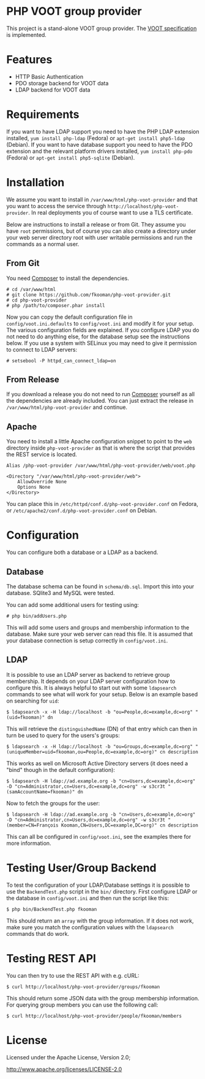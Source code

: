 # PHP VOOT group provider
This project is a stand-alone VOOT group provider. The 
[VOOT specification](https://github.com/fkooman/voot-specification/blob/master/VOOT.md) 
is implemented.

# Features
* HTTP Basic Authentication
* PDO storage backend for VOOT data
* LDAP backend for VOOT data

# Requirements
If you want to have LDAP support you need to have the PHP LDAP extension 
installed, `yum install php-ldap` (Fedora) or `apt-get install php5-ldap` 
(Debian). If you want to have database support you need to have the PDO 
extension and the relevant platform drivers installed, `yum install php-pdo` 
(Fedora) or `apt-get install php5-sqlite` (Debian).

# Installation
We assume you want to install in `/var/www/html/php-voot-provider` and that 
you want to access the service through `http://localhost/php-voot-provider`. In
real deployments you of course want to use a TLS certificate.

Below are instructions to install a release or from Git. They assume you have
`root` permissions, but of course you can also create a directory under your
web server directory root with user writable permissions and run the commands
as a normal user.

## From Git
You need [Composer](http://getcomposer.org) to install the dependencies.

    # cd /var/www/html
    # git clone https://github.com/fkooman/php-voot-provider.git
    # cd php-voot-provider
    # php /path/to/composer.phar install
    
Now you can copy the default configuration file in `config/voot.ini.defaults` 
to `config/voot.ini` and modify it for your setup. The various configuration 
fields are explained. If you configure LDAP you do not need to do anything 
else, for the database setup see the instructions below. If you use a system 
with SELinux you may need to give it permission to connect to LDAP servers:

    # setsebool -P httpd_can_connect_ldap=on

## From Release
If you download a release you do not need to run 
[Composer](http://getcomposer.org) yourself as all the dependencies are already
included. You can just extract the release in `/var/www/html/php-voot-provider`
and continue.

## Apache
You need to install a little Apache configuration snippet to point to the `web`
directory inside `php-voot-provider` as that is where the script that provides
the REST service is located.

    Alias /php-voot-provider /var/www/html/php-voot-provider/web/voot.php

    <Directory "/var/www/html/php-voot-provider/web">
        AllowOverride None
        Options None
    </Directory>

You can place this in `/etc/httpd/conf.d/php-voot-provider.conf` on Fedora, or
`/etc/apache2/conf.d/php-voot-provider.conf` on Debian.

# Configuration
You can configure both a database or a LDAP as a backend.

## Database
The database schema can be found in `schema/db.sql`. Import this into your
database. SQlite3 and MySQL were tested. 

You can add some additional users for testing using:

    # php bin/addUsers.php

This will add some users and groups and membership information to the database.
Make sure your web server can read this file. It is assumed that your database
connection is setup correctly in `config/voot.ini`.

## LDAP
It is possible to use an LDAP server as backend to retrieve group membership.
It depends on your LDAP server configuration how to configure this. It is 
always helpful to start out with some `ldapsearch` commands to see what will 
work for your setup. Below is an example based on searching for `uid`:

    $ ldapsearch -x -H ldap://localhost -b "ou=People,dc=example,dc=org" "(uid=fkooman)" dn

This will retrieve the `distinguishedName` (DN) of that entry which can then in
turn be used to query for the users's groups:

    $ ldapsearch -x -H ldap://localhost -b "ou=Groups,dc=example,dc=org" "(uniqueMember=uid=fkooman,ou=People,dc=example,dc=org)" cn description

This works as well on Microsoft Active Directory servers (it does need a "bind" 
though in the default configuration):

    $ ldapsearch -H ldap://ad.example.org -b "cn=Users,dc=example,dc=org" -D "cn=Administrator,cn=Users,dc=example,dc=org" -w s3cr3t "(samAccountName=fkooman)" dn

Now to fetch the groups for the user:

    $ ldapsearch -H ldap://ad.example.org -b "cn=Users,dc=example,dc=org" -D "cn=Administrator,cn=Users,dc=example,dc=org" -w s3cr3t "(member=CN=François Kooman,CN=Users,DC=example,DC=org)" cn description

This can all be configured in `config/voot.ini`, see the examples there for 
more information.

# Testing User/Group Backend
To test the configuration of your LDAP/Database settings it is possible to use 
the `BackendTest.php` script in the `bin/` directory. First configure LDAP or
the database in `config/voot.ini` and then run the script like this:

    $ php bin/BackendTest.php fkooman

This should return an `array` with the group information. If it does not work,
make sure you match the configuration values with the `ldapsearch` commands 
that do work.

# Testing REST API
You can then try to use the REST API with e.g. cURL:

    $ curl http://localhost/php-voot-provider/groups/fkooman

This should return some JSON data with the group membership information. For 
querying group members you can use the following call:

    $ curl http://localhost/php-voot-provider/people/fkooman/members

# License
Licensed under the Apache License, Version 2.0;

   http://www.apache.org/licenses/LICENSE-2.0
